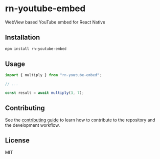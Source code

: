 # rn-youtube-embed

WebView based YouTube embed for React Native

## Installation

```sh
npm install rn-youtube-embed
```

## Usage

```js
import { multiply } from "rn-youtube-embed";

// ...

const result = await multiply(3, 7);
```

## Contributing

See the [contributing guide](CONTRIBUTING.md) to learn how to contribute to the repository and the development workflow.

## License

MIT
